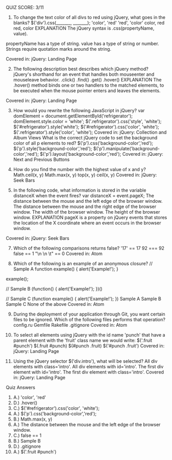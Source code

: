 QUIZ SCORE: 3/11

1. To change the text color of all divs to red using jQuery, what goes in the blanks?
$('div').css(_______, _______);
'color', 'red'
'red', 'color'
color, red
red, color
EXPLANATION
The jQuery syntax is .css(propertyName, value).

propertyName has a type of string. value has a type of string or number. Strings require quotation marks around the string.

Covered in: jQuery: Landing Page

2. The following description best describes which jQuery method?
jQuery's shorthand for an event that handles both mouseenter and mouseleave behavior.
.click()
.find()
.get()
.hover()
EXPLANATION
The .hover() method binds one or two handlers to the matched elements, to be executed when the mouse pointer enters and leaves the elements.

Covered in: jQuery: Landing Page

3. How would you rewrite the following JavaScript in jQuery?
var domElement = document.getElementById('refrigerator');
domElement.style.color = 'white';
$('.refrigerator').css('style', 'white');
$('#refrigerator').style('white');
$('#refrigerator').css('color', 'white');
$('.refrigerator').style('color', 'white');
Covered in: jQuery: Collection and Album Views
What is the correct jQuery code to set the background color of all p elements to red?
$('p').css('background-color','red');
$('p').style('background-color','red');
$('p').manipulate('background-color','red');
$('p').layout('background-color','red');
Covered in: jQuery: Next and Previous Buttons

4. How do you find the number with the highest value of x and y?
Math.ceil(x, y)
Math.max(x, y)
top(x, y)
ceil(x, y)
Covered in: jQuery: Seek Bars

5. In the following code, what information is stored in the variable distanceX when the event fires?
var distanceX = event.pageX;
The distance between the mouse and the left edge of the browser window.
The distance between the mouse and the right edge of the browser window.
The width of the browser window.
The height of the browser window.
EXPLANATION
pageX is a property on jQuery events that stores the location of the X coordinate where an event occurs in the browser window.

Covered in: jQuery: Seek Bars

7. Which of the following comparisons returns false?
'17' == 17
92 === 92
false == 1
"\n \n \t" == 0
Covered in: Atom

8. Which of the following is an example of an anonymous closure?
// Sample A
function example() {
   alert('Example!');
}

example();

// Sample B
(function() {
    alert('Example!');
})()

// Sample C
(function example() {
   alert('Example!');
})
Sample A
Sample B
Sample C
None of the above
Covered in: Atom

9. During the deployment of your application through Git, you want certain files to be ignored. Which of the following files performs that operation?
config.ru
Gemfile
Rakefile
.gitignore
Covered in: Atom

10. To select all elements using jQuery with the id name 'punch' that have a parent element with the 'fruit' class name we would write:
$('.fruit #punch')
$(.fruit #punch)
$(#punch .fruit)
$('#punch .fruit')
Covered in: jQuery: Landing Page

11. Using the jQuery selector $('div.intro'), what will be selected?
All div elements with class='intro'.
All div elements with id='intro'.
The first div element with id='intro'.
The first div element with class='intro'.
Covered in: jQuery: Landing Page

Quiz Answers
1. A.) 'color', 'red'
2. D.) .hover()
3. C.) $('#refrigerator').css('color', 'white');
4. A.) $('p').css('background-color','red');
5. B.) Math.max(x, y)
6. A.) The distance between the mouse and the left edge of the browser window.
7. C.) false == 1
8. B.) Sample B
9. D.) .gitignore
10. A.) $('.fruit #punch')
